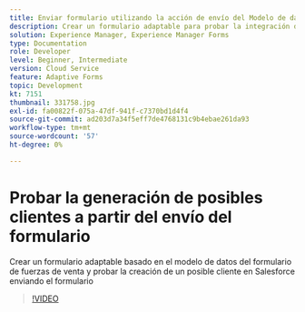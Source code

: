 ```yaml
---
title: Enviar formulario utilizando la acción de envío del Modelo de datos de formulario
description: Crear un formulario adaptable para probar la integración de Salesforce creando un objeto Lead en el envío del formulario
solution: Experience Manager, Experience Manager Forms
type: Documentation
role: Developer
level: Beginner, Intermediate
version: Cloud Service
feature: Adaptive Forms
topic: Development
kt: 7151
thumbnail: 331758.jpg
exl-id: fa00822f-075a-47df-941f-c7370bd1d4f4
source-git-commit: ad203d7a34f5eff7de4768131c9b4ebae261da93
workflow-type: tm+mt
source-wordcount: '57'
ht-degree: 0%

---
```


# Probar la generación de posibles clientes a partir del envío del formulario

Crear un formulario adaptable basado en el modelo de datos del formulario de fuerzas de venta y probar la creación de un posible cliente en Salesforce enviando el formulario

>[!VIDEO](https://video.tv.adobe.com/v/331758?quality=12&learn=on)
